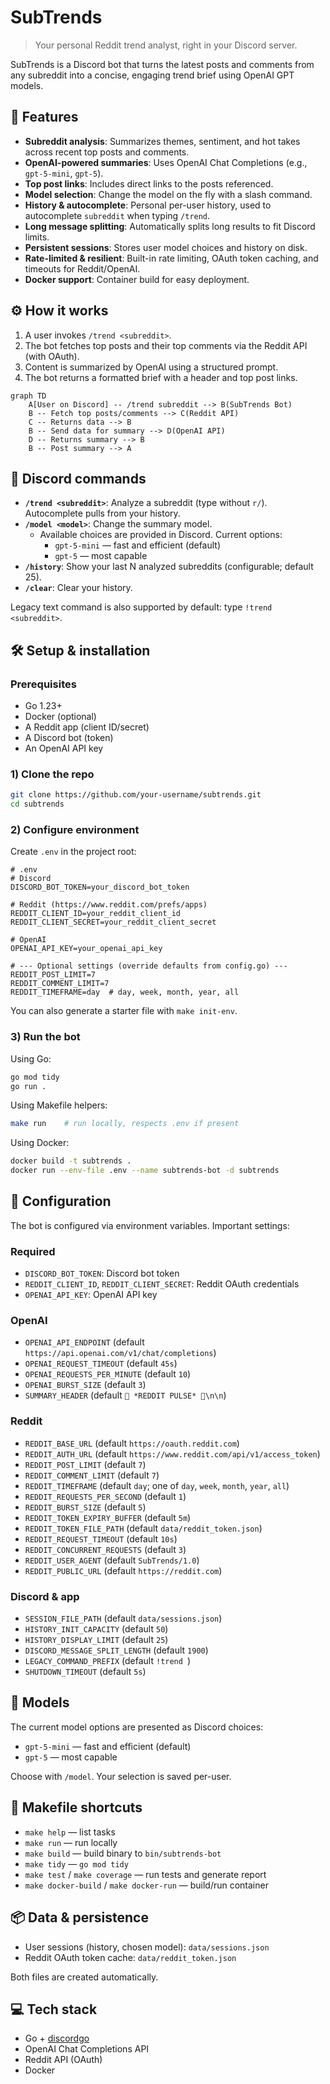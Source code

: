 # SubTrends

> Your personal Reddit trend analyst, right in your Discord server.

SubTrends is a Discord bot that turns the latest posts and comments from any subreddit into a concise, engaging trend brief using OpenAI GPT models.

## 🚀 Features

-   **Subreddit analysis**: Summarizes themes, sentiment, and hot takes across recent top posts and comments.
-   **OpenAI-powered summaries**: Uses OpenAI Chat Completions (e.g., `gpt-5-mini`, `gpt-5`).
-   **Top post links**: Includes direct links to the posts referenced.
-   **Model selection**: Change the model on the fly with a slash command.
-   **History & autocomplete**: Personal per-user history, used to autocomplete `subreddit` when typing `/trend`.
-   **Long message splitting**: Automatically splits long results to fit Discord limits.
-   **Persistent sessions**: Stores user model choices and history on disk.
-   **Rate-limited & resilient**: Built-in rate limiting, OAuth token caching, and timeouts for Reddit/OpenAI.
-   **Docker support**: Container build for easy deployment.

## ⚙️ How it works

1. A user invokes `/trend <subreddit>`.
2. The bot fetches top posts and their top comments via the Reddit API (with OAuth).
3. Content is summarized by OpenAI using a structured prompt.
4. The bot returns a formatted brief with a header and top post links.

```mermaid
graph TD
    A[User on Discord] -- /trend subreddit --> B(SubTrends Bot)
    B -- Fetch top posts/comments --> C(Reddit API)
    C -- Returns data --> B
    B -- Send data for summary --> D(OpenAI API)
    D -- Returns summary --> B
    B -- Post summary --> A
```

## 🤖 Discord commands

-   **`/trend <subreddit>`**: Analyze a subreddit (type without `r/`). Autocomplete pulls from your history.
-   **`/model <model>`**: Change the summary model.
    - Available choices are provided in Discord. Current options:
        - `gpt-5-mini` — fast and efficient (default)
        - `gpt-5` — most capable
-   **`/history`**: Show your last N analyzed subreddits (configurable; default 25).
-   **`/clear`**: Clear your history.

Legacy text command is also supported by default: type `!trend <subreddit>`.

## 🛠️ Setup & installation

### Prerequisites

-   Go 1.23+
-   Docker (optional)
-   A Reddit app (client ID/secret)
-   A Discord bot (token)
-   An OpenAI API key

### 1) Clone the repo

```bash
git clone https://github.com/your-username/subtrends.git
cd subtrends
```

### 2) Configure environment

Create `.env` in the project root:

```dotenv
# .env
# Discord
DISCORD_BOT_TOKEN=your_discord_bot_token

# Reddit (https://www.reddit.com/prefs/apps)
REDDIT_CLIENT_ID=your_reddit_client_id
REDDIT_CLIENT_SECRET=your_reddit_client_secret

# OpenAI
OPENAI_API_KEY=your_openai_api_key

# --- Optional settings (override defaults from config.go) ---
REDDIT_POST_LIMIT=7
REDDIT_COMMENT_LIMIT=7
REDDIT_TIMEFRAME=day  # day, week, month, year, all
```

You can also generate a starter file with `make init-env`.

### 3) Run the bot

Using Go:

```bash
go mod tidy
go run .
```

Using Makefile helpers:

```bash
make run    # run locally, respects .env if present
```

Using Docker:

```bash
docker build -t subtrends .
docker run --env-file .env --name subtrends-bot -d subtrends
```

## 🔩 Configuration

The bot is configured via environment variables. Important settings:

### Required

-   `DISCORD_BOT_TOKEN`: Discord bot token
-   `REDDIT_CLIENT_ID`, `REDDIT_CLIENT_SECRET`: Reddit OAuth credentials
-   `OPENAI_API_KEY`: OpenAI API key

### OpenAI

-   `OPENAI_API_ENDPOINT` (default `https://api.openai.com/v1/chat/completions`)
-   `OPENAI_REQUEST_TIMEOUT` (default `45s`)
-   `OPENAI_REQUESTS_PER_MINUTE` (default `10`)
-   `OPENAI_BURST_SIZE` (default `3`)
-   `SUMMARY_HEADER` (default `📱 *REDDIT PULSE* 📱\n\n`)

### Reddit

-   `REDDIT_BASE_URL` (default `https://oauth.reddit.com`)
-   `REDDIT_AUTH_URL` (default `https://www.reddit.com/api/v1/access_token`)
-   `REDDIT_POST_LIMIT` (default `7`)
-   `REDDIT_COMMENT_LIMIT` (default `7`)
-   `REDDIT_TIMEFRAME` (default `day`; one of `day`, `week`, `month`, `year`, `all`)
-   `REDDIT_REQUESTS_PER_SECOND` (default `1`)
-   `REDDIT_BURST_SIZE` (default `5`)
-   `REDDIT_TOKEN_EXPIRY_BUFFER` (default `5m`)
-   `REDDIT_TOKEN_FILE_PATH` (default `data/reddit_token.json`)
-   `REDDIT_REQUEST_TIMEOUT` (default `10s`)
-   `REDDIT_CONCURRENT_REQUESTS` (default `3`)
-   `REDDIT_USER_AGENT` (default `SubTrends/1.0`)
-   `REDDIT_PUBLIC_URL` (default `https://reddit.com`)

### Discord & app

-   `SESSION_FILE_PATH` (default `data/sessions.json`)
-   `HISTORY_INIT_CAPACITY` (default `50`)
-   `HISTORY_DISPLAY_LIMIT` (default `25`)
-   `DISCORD_MESSAGE_SPLIT_LENGTH` (default `1900`)
-   `LEGACY_COMMAND_PREFIX` (default `!trend `)
-   `SHUTDOWN_TIMEOUT` (default `5s`)

## 🧠 Models

The current model options are presented as Discord choices:

-   `gpt-5-mini` — fast and efficient (default)
-   `gpt-5` — most capable

Choose with `/model`. Your selection is saved per-user.

## 🧰 Makefile shortcuts

-   `make help` — list tasks
-   `make run` — run locally
-   `make build` — build binary to `bin/subtrends-bot`
-   `make tidy` — `go mod tidy`
-   `make test` / `make coverage` — run tests and generate report
-   `make docker-build` / `make docker-run` — build/run container

## 📦 Data & persistence

-   User sessions (history, chosen model): `data/sessions.json`
-   Reddit OAuth token cache: `data/reddit_token.json`

Both files are created automatically.

## 💻 Tech stack

-   Go + [discordgo](https://github.com/bwmarrin/discordgo)
-   OpenAI Chat Completions API
-   Reddit API (OAuth)
-   Docker